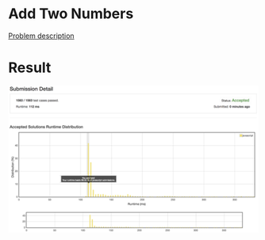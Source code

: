 # Add Two Numbers

[Problem description](https://leetcode.com/problems/add-two-numbers/description/)

# Result

![result](result.png)